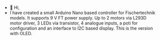 - 👋 Hi,
- I have created a small Arduino Nano based controller for Fischertechnik models. It supports 9 V FT power supply. Up to 2 motors via L293D motor driver, 3 LEDs via transistor, 4 analogue inputs, a poti for configuration and an interface to I2C based display. This is the version with OLED.

<!---
bastelklausi/bastelklausi is a ✨ special ✨ repository because its `README.md` (this file) appears on your GitHub profile.
You can click the Preview link to take a look at your changes.
--->

